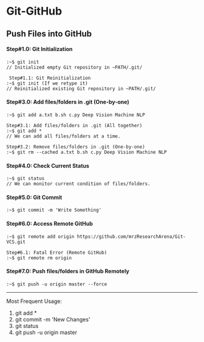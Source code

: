 # Git-GitHub

## Push Files into GitHub

#### Step#1.0: Git Initialization
	:~$ git init
	// Initialized empty Git repository in ~PATH/.git/

     Step#1.1: Git Reinitialization
	:~$ git init (If we retype it)
	// Reinitialized existing Git repository in ~PATH/.git/

#### Step#3.0: Add files/folders in .git (One-by-one)
	:~$ git add a.txt b.sh c.py Deep Vision Machine NLP

	Step#3.1: Add files/folders in .git (All together)
	:~$ git add *
	// We can add all files/folders at a time.

	Step#3.2: Remove files/folders in .git (One-by-one)
	:~$ git rm --cached a.txt b.sh c.py Deep Vision Machine NLP

####  Step#4.0: Check Current Status
	:~$ git status
	// We can monitor current condition of files/folders.

####  Step#5.0: Git Commit
	:~$ git commit -m 'Write Something'

####  Step#6.0: Access Remote GitHub
	:~$ git remote add origin https://github.com/mrzResearchArena/Git-VCS.git
	
	Step#6.1: Fatal Error (Remote GitHub)
	:~$ git remote rm origin

####  Step#7.0: Push files/folders in GitHub Remotely
	:~$ git push -u origin master --force

--------------------------------------------------------------------------------
Most Frequent Usage:
1. git add *
2. git commit -m 'New Changes'
3. git status
4. git push -u origin master
